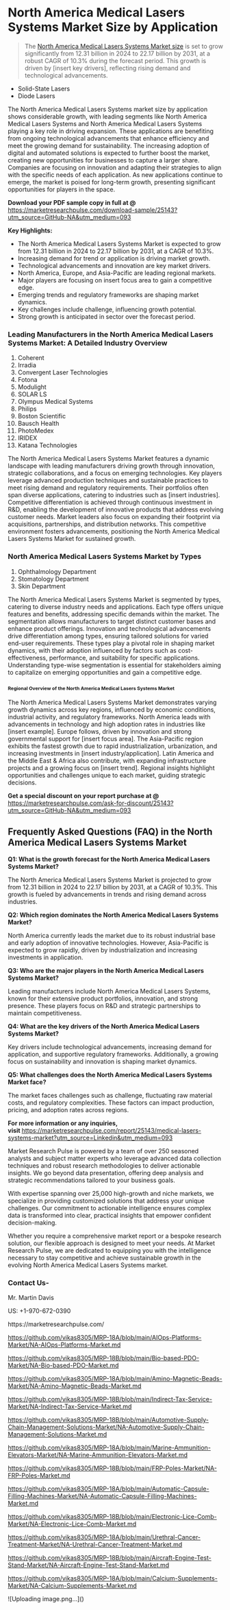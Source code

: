 <h1>North America Medical Lasers Systems Market&nbsp;Size by Application</h1><blockquote><p>The <a href="https://marketresearchpulse.com/download-sample/25143?utm_source=GitHub-NA&amp;utm_medium=093">North America Medical Lasers Systems Market size</a> is set to grow significantly from 12.31 billion in 2024 to 22.17 billion by 2031, at a robust CAGR of 10.3% during the forecast period. This growth is driven by [insert key drivers], reflecting rising demand and technological advancements.</p></blockquote><ul><li>Solid-State Lasers<li> Diode Lasers</li></ul><p>The North America Medical Lasers Systems market size by application shows considerable growth, with leading segments like North America Medical Lasers Systems and North America Medical Lasers Systems playing a key role in driving expansion. These applications are benefiting from ongoing technological advancements that enhance efficiency and meet the growing demand for sustainability. The increasing adoption of digital and automated solutions is expected to further boost the market, creating new opportunities for businesses to capture a larger share. Companies are focusing on innovation and adapting their strategies to align with the specific needs of each application. As new applications continue to emerge, the market is poised for long-term growth, presenting significant opportunities for players in the space.</p><p><strong>Download your PDF sample copy in full at @ </strong><a href="https://marketresearchpulse.com/download-sample/25143?utm_source=GitHub-NA&amp;utm_medium=093">https://marketresearchpulse.com/download-sample/25143?utm_source=GitHub-NA&amp;utm_medium=093</a></p><p><strong>Key Highlights: </strong></p><ul><li>The North America Medical Lasers Systems Market is expected to grow from 12.31 billion in 2024 to 22.17 billion by 2031, at a CAGR of 10.3%.</li><li>Increasing demand for trend or application is driving market growth.</li><li>Technological advancements and innovation are key market drivers.</li><li>North America, Europe, and Asia-Pacific are leading regional markets.</li><li>Major players are focusing on insert focus area to gain a competitive edge.</li><li>Emerging trends and regulatory frameworks are shaping market dynamics.</li><li>Key challenges include challenge, influencing growth potential.</li><li>Strong growth is anticipated in sector over the forecast period.</li></ul><h3>Leading Manufacturers in the North America Medical Lasers Systems Market: A Detailed Industry Overview</h3><ol><li>Coherent</li><li>Irradia</li><li>Convergent Laser Technologies</li><li>Fotona</li><li>Modulight</li><li>SOLAR LS</li><li>Olympus Medical Systems</li><li>Philips</li><li>Boston Scientific</li><li>Bausch Health</li><li>PhotoMedex</li><li>IRIDEX</li><li>Katana Technologies</li></ol><div class="flex max-w-full flex-col flex-grow"><div class="min-h-8 text-message flex w-full flex-col items-end gap-2 whitespace-normal break-words [.text-message+&amp;]:mt-5" dir="auto" data-message-author-role="assistant" data-message-id="fd8432e4-4910-450d-b182-61b7bfb0a01f" data-message-model-slug="gpt-4o"><div class="flex w-full flex-col gap-1 empty:hidden first:pt-[3px]"><div class="markdown prose w-full break-words dark:prose-invert light"><p>The North America Medical Lasers Systems Market features a dynamic landscape with leading manufacturers driving growth through innovation, strategic collaborations, and a focus on emerging technologies. Key players leverage advanced production techniques and sustainable practices to meet rising demand and regulatory requirements. Their portfolios often span diverse applications, catering to industries such as [insert industries]. Competitive differentiation is achieved through continuous investment in R&amp;D, enabling the development of innovative products that address evolving customer needs. Market leaders also focus on expanding their footprint via acquisitions, partnerships, and distribution networks. This competitive environment fosters advancements, positioning the North America Medical Lasers Systems Market for sustained growth.</p></div></div></div></div><h3>North America Medical Lasers Systems Market by Types</h3><ol><li>Ophthalmology Department<li> Stomatology Department<li> Skin Department</li></ol><div class="flex max-w-full flex-col flex-grow"><div class="min-h-8 text-message flex w-full flex-col items-end gap-2 whitespace-normal break-words [.text-message+&amp;]:mt-5" dir="auto" data-message-author-role="assistant" data-message-id="084470be-0bb7-4664-bddf-5156b4f41249" data-message-model-slug="gpt-4o-mini"><div class="flex w-full flex-col gap-1 empty:hidden first:pt-[3px]"><div class="markdown prose w-full break-words dark:prose-invert light"><p>The North America Medical Lasers Systems Market is segmented by types, catering to diverse industry needs and applications. Each type offers unique features and benefits, addressing specific demands within the market. The segmentation allows manufacturers to target distinct customer bases and enhance product offerings. Innovation and technological advancements drive differentiation among types, ensuring tailored solutions for varied end-user requirements. These types play a pivotal role in shaping market dynamics, with their adoption influenced by factors such as cost-effectiveness, performance, and suitability for specific applications. Understanding type-wise segmentation is essential for stakeholders aiming to capitalize on emerging opportunities and gain a competitive edge.</p></div></div></div></div><h3><span style="font-size: 11px;">Regional Overview of the North America Medical Lasers Systems Market</span></h3><div class="flex max-w-full flex-col flex-grow"><div class="min-h-8 text-message flex w-full flex-col items-end gap-2 whitespace-normal break-words [.text-message+&amp;]:mt-5" dir="auto" data-message-author-role="assistant" data-message-id="e9038762-ce64-4e30-91c9-9bd413514231" data-message-model-slug="gpt-4o-mini"><div class="flex w-full flex-col gap-1 empty:hidden first:pt-[3px]"><div class="markdown prose w-full break-words dark:prose-invert light"><p>The North America Medical Lasers Systems Market demonstrates varying growth dynamics across key regions, influenced by economic conditions, industrial activity, and regulatory frameworks. North America leads with advancements in technology and high adoption rates in industries like [insert example]. Europe follows, driven by innovation and strong governmental support for [insert focus area]. The Asia-Pacific region exhibits the fastest growth due to rapid industrialization, urbanization, and increasing investments in [insert industry/application]. Latin America and the Middle East &amp; Africa also contribute, with expanding infrastructure projects and a growing focus on [insert trend]. Regional insights highlight opportunities and challenges unique to each market, guiding strategic decisions.</p></div></div></div></div><p><strong>Get a special discount on your report purchase at @ </strong><a href="https://marketresearchpulse.com/ask-for-discount/25143?utm_source=GitHub-NA&amp;utm_medium=093">https://marketresearchpulse.com/ask-for-discount/25143?utm_source=GitHub-NA&amp;utm_medium=093</a></p><h2>Frequently Asked Questions (FAQ) in the North America Medical Lasers Systems Market</h2><p><strong>Q1: What is the growth forecast for the North America Medical Lasers Systems Market?</strong></p><p>The North America Medical Lasers Systems Market is projected to grow from 12.31 billion in 2024 to 22.17 billion by 2031, at a CAGR of 10.3%. This growth is fueled by advancements in trends and rising demand across industries.</p><p><strong>Q2: Which region dominates the North America Medical Lasers Systems Market?</strong></p><p>North America currently leads the market due to its robust industrial base and early adoption of innovative technologies. However, Asia-Pacific is expected to grow rapidly, driven by industrialization and increasing investments in application.</p><p><strong>Q3: Who are the major players in the North America Medical Lasers Systems Market?</strong></p><p>Leading manufacturers include North America Medical Lasers Systems, known for their extensive product portfolios, innovation, and strong presence. These players focus on R&amp;D and strategic partnerships to maintain competitiveness.</p><p><strong>Q4: What are the key drivers of the North America Medical Lasers Systems Market?</strong></p><p>Key drivers include technological advancements, increasing demand for application, and supportive regulatory frameworks. Additionally, a growing focus on sustainability and innovation is shaping market dynamics.</p><p><strong>Q5: What challenges does the North America Medical Lasers Systems Market face?</strong></p><p>The market faces challenges such as challenge, fluctuating raw material costs, and regulatory complexities. These factors can impact production, pricing, and adoption rates across regions.</p><p><strong>For more information or any inquiries, visit&nbsp;</strong><a href="https://marketresearchpulse.com/report/25143/medical-lasers-systems-market?utm_source=Linkedin&utm_medium=093">https://marketresearchpulse.com/report/25143/medical-lasers-systems-market?utm_source=Linkedin&utm_medium=093</a></p><p>Market Research Pulse is powered by a team of over 250 seasoned analysts and subject matter experts who leverage advanced data collection techniques and robust research methodologies to deliver actionable insights. We go beyond data presentation, offering deep analysis and strategic recommendations tailored to your business goals.</p><p>With expertise spanning over 25,000 high-growth and niche markets, we specialize in providing customized solutions that address your unique challenges. Our commitment to actionable intelligence ensures complex data is transformed into clear, practical insights that empower confident decision-making.</p><p>Whether you require a comprehensive market report or a bespoke research solution, our flexible approach is designed to meet your needs. At Market Research Pulse, we are dedicated to equipping you with the intelligence necessary to stay competitive and achieve sustainable growth in the evolving North America Medical Lasers Systems market.</p><h3><strong>Contact Us-</strong></h3><p>Mr. Martin Davis</p><p>US: +1-970-672-0390</p><p>https://marketresearchpulse.com/</p><p><a href="https://github.com/vikas8305/MRP-18A/blob/main/AIOps-Platforms-Market/NA-AIOps-Platforms-Market.md">https://github.com/vikas8305/MRP-18A/blob/main/AIOps-Platforms-Market/NA-AIOps-Platforms-Market.md</a></p><p><a href="https://github.com/vikas8305/MRP-18B/blob/main/Bio-based-PDO-Market/NA-Bio-based-PDO-Market.md">https://github.com/vikas8305/MRP-18B/blob/main/Bio-based-PDO-Market/NA-Bio-based-PDO-Market.md</a></p><p><a href="https://github.com/vikas8305/MRP-18A/blob/main/Amino-Magnetic-Beads-Market/NA-Amino-Magnetic-Beads-Market.md">https://github.com/vikas8305/MRP-18A/blob/main/Amino-Magnetic-Beads-Market/NA-Amino-Magnetic-Beads-Market.md</a></p><p><a href="https://github.com/vikas8305/MRP-18B/blob/main/Indirect-Tax-Service-Market/NA-Indirect-Tax-Service-Market.md">https://github.com/vikas8305/MRP-18B/blob/main/Indirect-Tax-Service-Market/NA-Indirect-Tax-Service-Market.md</a></p><p><a href="https://github.com/vikas8305/MRP-18B/blob/main/Automotive-Supply-Chain-Management-Solutions-Market/NA-Automotive-Supply-Chain-Management-Solutions-Market.md">https://github.com/vikas8305/MRP-18B/blob/main/Automotive-Supply-Chain-Management-Solutions-Market/NA-Automotive-Supply-Chain-Management-Solutions-Market.md</a></p><p><a href="https://github.com/vikas8305/MRP-18A/blob/main/Marine-Ammunition-Elevators-Market/NA-Marine-Ammunition-Elevators-Market.md">https://github.com/vikas8305/MRP-18A/blob/main/Marine-Ammunition-Elevators-Market/NA-Marine-Ammunition-Elevators-Market.md</a></p><p><a href="https://github.com/vikas8305/MRP-18B/blob/main/FRP-Poles-Market/NA-FRP-Poles-Market.md">https://github.com/vikas8305/MRP-18B/blob/main/FRP-Poles-Market/NA-FRP-Poles-Market.md</a></p><p><a href="https://github.com/vikas8305/MRP-18A/blob/main/Automatic-Capsule-Filling-Machines-Market/NA-Automatic-Capsule-Filling-Machines-Market.md">https://github.com/vikas8305/MRP-18A/blob/main/Automatic-Capsule-Filling-Machines-Market/NA-Automatic-Capsule-Filling-Machines-Market.md</a></p><p><a href="https://github.com/vikas8305/MRP-18B/blob/main/Electronic-Lice-Comb-Market/NA-Electronic-Lice-Comb-Market.md">https://github.com/vikas8305/MRP-18B/blob/main/Electronic-Lice-Comb-Market/NA-Electronic-Lice-Comb-Market.md</a></p><p><a href="https://github.com/vikas8305/MRP-18A/blob/main/Urethral-Cancer-Treatment-Market/NA-Urethral-Cancer-Treatment-Market.md">https://github.com/vikas8305/MRP-18A/blob/main/Urethral-Cancer-Treatment-Market/NA-Urethral-Cancer-Treatment-Market.md</a></p><p><a href="https://github.com/vikas8305/MRP-18B/blob/main/Aircraft-Engine-Test-Stand-Market/NA-Aircraft-Engine-Test-Stand-Market.md">https://github.com/vikas8305/MRP-18B/blob/main/Aircraft-Engine-Test-Stand-Market/NA-Aircraft-Engine-Test-Stand-Market.md</a></p><p><a href="https://github.com/vikas8305/MRP-18A/blob/main/Calcium-Supplements-Market/NA-Calcium-Supplements-Market.md">https://github.com/vikas8305/MRP-18A/blob/main/Calcium-Supplements-Market/NA-Calcium-Supplements-Market.md</a></p>
![Uploading image.png…]()
